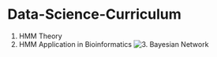 # Data-Science-Curriculum
1. HMM Theory
2. HMM Application in Bioinformatics
![3. Bayesian Network](https://github.com/GuojunLiu7/Data-Science-Curriculum/blob/master/fads)

